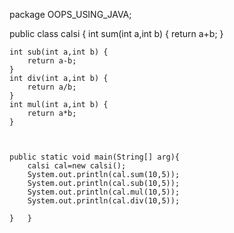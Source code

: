 package OOPS_USING_JAVA;

public class calsi {
	int sum(int a,int b) {
		 return a+b;
		 }
     
	int sub(int a,int b) {
		return a-b;
	}
	int div(int a,int b) {
		return a/b;
	}	
	int mul(int a,int b) {
		return a*b;
	}
	
	

	public static void main(String[] arg){
		calsi cal=new calsi();
		System.out.println(cal.sum(10,5));
		System.out.println(cal.sub(10,5));
		System.out.println(cal.mul(10,5));
		System.out.println(cal.div(10,5));
	
	}	}	

